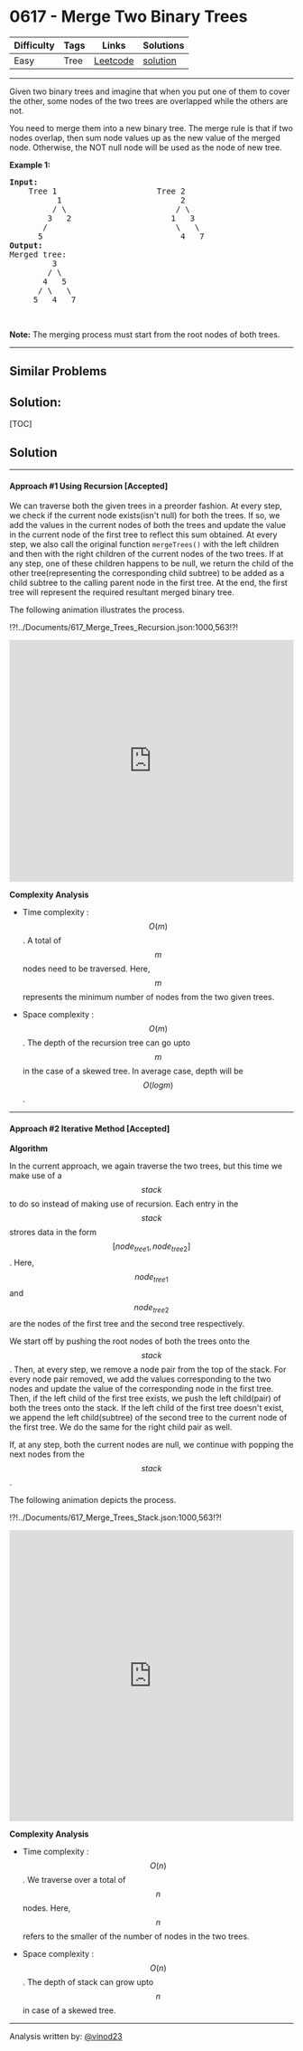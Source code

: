 # 0617 - Merge Two Binary Trees

Difficulty  | Tags | Links | Solutions
----------- | ---- | ----- | -----
Easy | Tree | [Leetcode](https://leetcode.com/problems/merge-two-binary-trees) | [solution](https://leetcode.com/problems/merge-two-binary-trees/solution/)


-----------

<p>Given two binary trees and imagine that when you put one of them to cover the other, some nodes of the two trees are overlapped while the others are not.</p>

<p>You need to merge them into a new binary tree. The merge rule is that if two nodes overlap, then sum node values up as the new value of the merged node. Otherwise, the NOT null node will be used as the node of new tree.</p>

<p><b>Example 1:</b></p>

<pre>
<b>Input:</b> 
	Tree 1                     Tree 2                  
          1                         2                             
         / \                       / \                            
        3   2                     1   3                        
       /                           \   \                      
      5                             4   7                  
<b>Output:</b> 
Merged tree:
	     3
	    / \
	   4   5
	  / \   \ 
	 5   4   7
</pre>

<p>&nbsp;</p>

<p><b>Note:</b> The merging process must start from the root nodes of both trees.</p>


-----------


## Similar Problems




## Solution:

[TOC]

## Solution

---
#### Approach #1 Using Recursion [Accepted]

We can traverse both the given trees in a preorder fashion. At every step, we check if the current node exists(isn't null) for both the trees. If so, we add the values in the current nodes of both the trees and update the value in the current node of the first tree to reflect this sum obtained. At every step, we also call the original function `mergeTrees()` with the left children and then with the right children of the current nodes of the two trees. If at any step, one of these children happens to be null, we return the child of the other tree(representing the corresponding child subtree) to be added as a child subtree to the calling parent node in the first tree. At the end, the first tree will represent the required resultant merged binary tree.

The following animation illustrates the process.

!?!../Documents/617_Merge_Trees_Recursion.json:1000,563!?!

<iframe src="https://leetcode.com/playground/d9nZDPEJ/shared" frameBorder="0" name="d9nZDPEJ" width="100%" height="428"></iframe>

**Complexity Analysis**

* Time complexity : $$O(m)$$. A total of $$m$$ nodes need to be traversed. Here, $$m$$ represents the minimum number of nodes from the two given trees.

* Space complexity : $$O(m)$$. The depth of the recursion tree can go upto $$m$$ in the case of a skewed tree. In average case, depth will be $$O(logm)$$.

---
#### Approach #2 Iterative Method [Accepted]

**Algorithm**

In the current approach, we again traverse the two trees, but this time we make use of a $$stack$$ to do so instead of making use of recursion. Each entry in the $$stack$$ strores data in the form $$[node_{tree1}, node_{tree2}]$$. Here, $$node_{tree1}$$ and $$node_{tree2}$$ are the nodes of the first tree and the second tree respectively.

We start off by pushing the root nodes of both the trees onto the $$stack$$. Then, at every step, we remove a node pair from the top of the stack. For every node pair removed, we add the values corresponding to the two nodes and update the value of the corresponding node in the first tree. Then, if the left child of the first tree exists, we push the left child(pair) of both the trees onto the stack. If the left child of the first tree doesn't exist, we append the left child(subtree) of the second tree to the current node of the first tree. We do the same for the right child pair as well. 

If, at any step, both the current nodes are null, we continue with popping the next nodes from the $$stack$$.

The following animation depicts the process.

!?!../Documents/617_Merge_Trees_Stack.json:1000,563!?!

<iframe src="https://leetcode.com/playground/v2TK7i2x/shared" frameBorder="0" name="v2TK7i2x" width="100%" height="515"></iframe>

**Complexity Analysis**

* Time complexity : $$O(n)$$. We traverse over a total of $$n$$ nodes. Here, $$n$$ refers to the smaller of the number of nodes in the two trees.

* Space complexity : $$O(n)$$. The depth of stack can grow upto $$n$$ in case of a skewed tree.

---
Analysis written by: [@vinod23](https://leetcode.com/vinod23)
